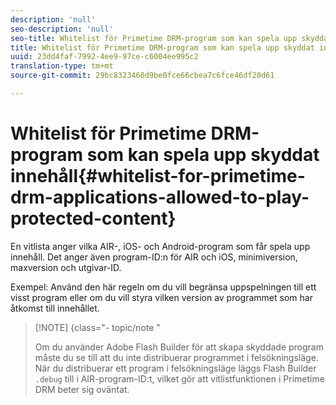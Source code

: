 ```yaml
---
description: 'null'
seo-description: 'null'
seo-title: Whitelist för Primetime DRM-program som kan spela upp skyddat innehåll
title: Whitelist för Primetime DRM-program som kan spela upp skyddat innehåll
uuid: 23dd4faf-7992-4ee9-97ce-c6004ee995c2
translation-type: tm+mt
source-git-commit: 29bc8323460d9be0fce66cbea7c6fce46df20d61

---
```



# Whitelist för Primetime DRM-program som kan spela upp skyddat innehåll{#whitelist-for-primetime-drm-applications-allowed-to-play-protected-content}

En vitlista anger vilka AIR-, iOS- och Android-program som får spela upp innehåll. Det anger även program-ID:n för AIR och iOS, minimiversion, maxversion och utgivar-ID.

Exempel: Använd den här regeln om du vill begränsa uppspelningen till ett visst program eller om du vill styra vilken version av programmet som har åtkomst till innehållet.

>[!NOTE] {class=&quot;- topic/note &quot;
>
>Om du använder Adobe Flash Builder för att skapa skyddade program måste du se till att du inte distribuerar programmet i felsökningsläge. När du distribuerar ett program i felsökningsläge läggs Flash Builder `.debug` till i AIR-program-ID:t, vilket gör att vitlistfunktionen i Primetime DRM beter sig oväntat.

